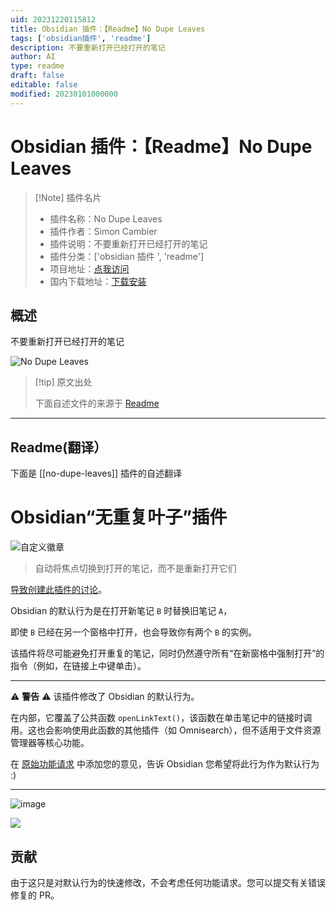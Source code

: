 ```yaml
---
uid: 20231220115812
title: Obsidian 插件：【Readme】No Dupe Leaves
tags: ['obsidian插件', 'readme']
description: 不要重新打开已经打开的笔记
author: AI
type: readme
draft: false
editable: false
modified: 20230101000000
---
```


# Obsidian 插件：【Readme】No Dupe Leaves

> [!Note] 插件名片
> - 插件名称：No Dupe Leaves
> - 插件作者：Simon Cambier
> - 插件说明：不要重新打开已经打开的笔记
> - 插件分类：['obsidian 插件 ', 'readme']
> - 项目地址：[点我访问](https://github.com/scambier/obsidian-no-dupe-leaves)
> - 国内下载地址：[下载安装](https://pkmer.cn/products/plugin/pluginMarket/?no-dupe-leaves)

## 概述

不要重新打开已经打开的笔记

![No Dupe Leaves](https://cdn.pkmer.cn/covers/no-dupe-leaves.png!pkmer)

> [!tip] 原文出处
>
>下面自述文件的来源于 [Readme](https://ghproxy.net/https://raw.githubusercontent.com/scambier/obsidian-no-dupe-leaves/master/README.md)

---

## Readme(翻译）

下面是 [[no-dupe-leaves]] 插件的自述翻译

# Obsidian“无重复叶子”插件

![自定义徽章](https://img.shields.io/endpoint?url=https%3A%2F%2Fscambier.xyz%2Fobsidian-endpoints%2Fno-dupe-leaves.json)

> 自动将焦点切换到打开的笔记，而不是重新打开它们

[导致创建此插件的讨论](https://forum.obsidian.md/t/ide-style-navigation-tab-reuse-on-link-opening-tab-management/46671/2)。

Obsidian 的默认行为是在打开新笔记 `B` 时替换旧笔记 `A`，

即使 `B` 已经在另一个窗格中打开，也会导致你有两个 `B` 的实例。

该插件将尽可能避免打开重复的笔记，同时仍然遵守所有“在新窗格中强制打开”的指令（例如，在链接上中键单击）。

---

⚠️ **警告** ⚠️ 该插件修改了 Obsidian 的默认行为。

在内部，它覆盖了公共函数 `openLinkText()`，该函数在单击笔记中的链接时调用。这也会影响使用此函数的其他插件（如 Omnisearch），但不适用于文件资源管理器等核心功能。

在 [原始功能请求](https://forum.obsidian.md/t/ide-style-navigation-tab-reuse-on-link-opening-tab-management/46671) 中添加您的意见，告诉 Obsidian 您希望将此行为作为默认行为 :)

---

![image](https://cdn.pkmer.cn/covers/no-dupe-leaves_1_1.png!pkmer)

![](https://cdn.pkmer.cn/covers/no-dupe-leaves_1_2.gif)

## 贡献

由于这只是对默认行为的快速修改，不会考虑任何功能请求。您可以提交有关错误修复的 PR。
